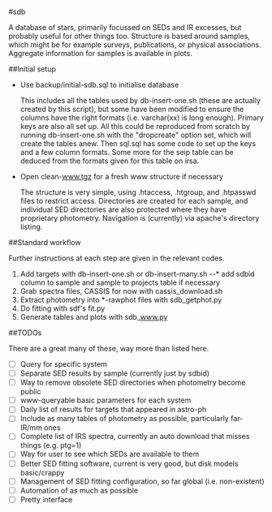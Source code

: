 #sdb

A database of stars, primarily focussed on SEDs and IR excesses, but 
probably useful for other things too. Structure is based around samples,
which might be for example surveys, publications, or physical 
associations. Aggregate information for samples is available in plots.

##Initial setup

* Use backup/initial-sdb.sql to initialise database

   This includes all the tables used by db-insert-one.sh (these are actually created by
   this script), but some have been modified to ensure the columns have the right formats
   (i.e. varchar(xx) is long enough). Primary keys are also all set up. All this could be
   reproduced from scratch by running db-insert-one.sh with the "dropcreate" option set,
   which will create the tables anew. Then sql.sql has some code to set up the keys and a
   few column formats. Some more for the seip table can be deduced from the formats given
   for this table on irsa.

* Open clean-www.tgz for a fresh www structure if necessary

   The structure is very simple, using .htaccess, .htgroup, and .htpasswd files to
   restrict access. Directories are created for each sample, and individual SED
   directories are also protected where they have proprietary photometry. Navigation is
   (currently) via apache's directory listing.

##Standard workflow

Further instructions at each step are given in the relevant codes.

1. Add targets with db-insert-one.sh or db-insert-many.sh
--* add sdbid column to sample and sample to projects table if necessary
2. Grab spectra files, CASSIS for now with cassis_download.sh
3. Extract photometry into *-rawphot files with sdb_getphot.py
4. Do fitting with sdf's fit.py
5. Generate tables and plots with sdb_www.py

##TODOs

There are a great many of these, way more than listed here.

- [ ] Query for specific system
- [ ] Separate SED results by sample (currently just by sdbid)
- [ ] Way to remove obsolete SED directories when photometry become public
- [ ] www-queryable basic parameters for each system
- [ ] Daily list of results for targets that appeared in astro-ph
- [ ] Include as many tables of photometry as possible, particularly far-IR/mm ones
- [ ] Complete list of IRS spectra, currently an auto download that misses things (e.g. ptg=1)
- [ ] Way for user to see which SEDs are available to them
- [ ] Better SED fitting software, current is very good, but disk models basic/crappy
- [ ] Management of SED fitting configuration, so far global (i.e. non-existent)
- [ ] Automation of as much as possible
- [ ] Pretty interface
